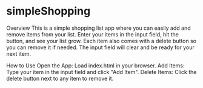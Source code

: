# simpleShopping
Overview
This is a simple shopping list app where you can easily add and remove items from your list. Enter your items in the input field, hit the button, and see your list grow. Each item also comes with a delete button so you can remove it if needed. The input field will clear and be ready for your next item.

How to Use
Open the App: Load index.html in your browser.
Add Items: Type your item in the input field and click "Add Item".
Delete Items: Click the delete button next to any item to remove it.
